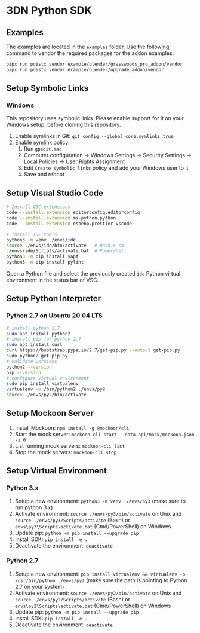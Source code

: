 # 3DN Python SDK

## Examples

The examples are located in the `examples` folder. Use the following command to vendor the required packages for the addon examples.

```sh
pipx run pdistx vendor example/blender/grasswoods_pro_addon/vendor
pipx run pdistx vendor example/blender/upgrade_addon/vendor
```

## Setup Symbolic Links

### Windows

This repository uses symbolic links. Please enable support for it on your Windows setup, before cloning this repository.

1. Enable symlinks in Git: `git config --global core.symlinks true`
2. Enable symlink policy:
    1. Run `gpedit.msc`
    2. Computer configuration → Windows Settings → Security Settings → Local Policies → User Rights Assignment
    3. Edit `Create symbolic links` policy and add your Windows user to it
    4. Save and reboot

## Setup Visual Studio Code

```sh
# Install VSC extensions
code --install-extension editorconfig.editorconfig
code --install-extension ms-python.python
code --install-extension esbenp.prettier-vscode

# Install IDE tools
python3 -m venv ./envs/ide
source ./envs/ide/bin/activate   # Bash & co
./envs/ide/Scripts/activate.bat  # Powershell
python3 -m pip install yapf
python3 -m pip install pylint
```

Open a Python file and select the previously created `ide` Python virtual environment in the status bar of VSC.

## Setup Python Interpreter

### Python 2.7 on Ubuntu 20.04 LTS

```sh
# install python 2.7
sudo apt install python2
# install pip for python 2.7
sudo apt install curl
curl https://bootstrap.pypa.io/2.7/get-pip.py --output get-pip.py
sudo python2 get-pip.py
# validate versions
python2 --version
pip --version
# configure virtual environment
sudo pip install virtualenv
virtualenv -p /bin/python2 ./envs/py2
source ./envs/py2/bin/activate
```

## Setup Mockoon Server

1. Install Mockoon: `npm install -g @mockoon/cli`
2. Start the mock server: `mockoon-cli start --data api/mock/mockoon.json -i 0`
3. List running mock servers: `mockoon-cli list`
4. Stop the mock servers: `mockoon-cli stop`

## Setup Virtual Environment

### Python 3.x

1. Setup a new environment: `python3 -m venv ./envs/py3` (make sure to run python 3.x)
2. Activate environment: `source ./envs/py3/bin/activate` on Unix and `source ./envs/py3/Scripts/activate` (Bash) or `envs\py3\Scripts\activate.bat` (Cmd/PowerShell) on Windows
3. Update pip: `python -m pip install --upgrade pip`
4. Install SDK: `pip install -e .`
5. Deactivate the environment: `deactivate`

### Python 2.7

1. Setup a new environment: `pip install virtualenv && virtualenv -p /usr/bin/python ./envs/py2` (make sure the path is pointing to Python 2.7 on your system)
2. Activate environment: `source ./envs/py2/bin/activate` on Unix and `source ./envs/py2/Scripts/activate` (Bash) or `envs\py2\Scripts\activate.bat` (Cmd/PowerShell) on Windows
3. Update pip: `python -m pip install --upgrade pip`
4. Install SDK: `pip install -e .`
5. Deactivate the environment: `deactivate`
